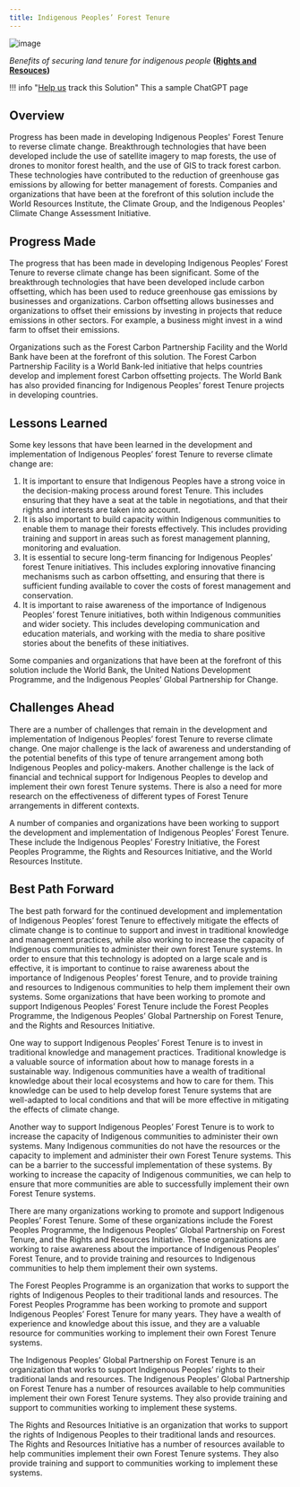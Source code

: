 ```yaml
---
title: Indigenous Peoples’ Forest Tenure
---
```

![image](/img/indigenous-peoples-forest-tenure.jpg)

*Benefits of securing land tenure for indigenous people* **([Rights and Resouces](https://rightsandresources.org/learnmore/))**

!!! info "[Help us](../../contribute) track this Solution"
    This a sample ChatGPT page

## Overview

Progress has been made in developing Indigenous Peoples' Forest Tenure to reverse climate change. Breakthrough technologies that have been developed include the use of satellite imagery to map forests, the use of drones to monitor forest health, and the use of GIS to track forest carbon. These technologies have contributed to the reduction of greenhouse gas emissions by allowing for better management of forests. Companies and organizations that have been at the forefront of this solution include the World Resources Institute, the Climate Group, and the Indigenous Peoples' Climate Change Assessment Initiative.

## Progress Made

The progress that has been made in developing Indigenous Peoples’ Forest Tenure to reverse climate change has been significant. Some of the breakthrough technologies that have been developed include carbon offsetting, which has been used to reduce greenhouse gas emissions by businesses and organizations. Carbon offsetting allows businesses and organizations to offset their emissions by investing in projects that reduce emissions in other sectors. For example, a business might invest in a wind farm to offset their emissions.

Organizations such as the Forest Carbon Partnership Facility and the World Bank have been at the forefront of this solution. The Forest Carbon Partnership Facility is a World Bank-led initiative that helps countries develop and implement forest Carbon offsetting projects. The World Bank has also provided financing for Indigenous Peoples’ forest Tenure projects in developing countries.

## Lessons Learned

Some key lessons that have been learned in the development and implementation of Indigenous Peoples’ forest Tenure to reverse climate change are:

1. It is important to ensure that Indigenous Peoples have a strong voice in the decision-making process around forest Tenure. This includes ensuring that they have a seat at the table in negotiations, and that their rights and interests are taken into account.
2. It is also important to build capacity within Indigenous communities to enable them to manage their forests effectively. This includes providing training and support in areas such as forest management planning, monitoring and evaluation.
3. It is essential to secure long-term financing for Indigenous Peoples’ forest Tenure initiatives. This includes exploring innovative financing mechanisms such as carbon offsetting, and ensuring that there is sufficient funding available to cover the costs of forest management and conservation.
4. It is important to raise awareness of the importance of Indigenous Peoples’ forest Tenure initiatives, both within Indigenous communities and wider society. This includes developing communication and education materials, and working with the media to share positive stories about the benefits of these initiatives.

Some companies and organizations that have been at the forefront of this solution include the World Bank, the United Nations Development Programme, and the Indigenous Peoples’ Global Partnership for Change.

## Challenges Ahead

There are a number of challenges that remain in the development and implementation of Indigenous Peoples’ forest Tenure to reverse climate change. One major challenge is the lack of awareness and understanding of the potential benefits of this type of tenure arrangement among both Indigenous Peoples and policy-makers. Another challenge is the lack of financial and technical support for Indigenous Peoples to develop and implement their own forest Tenure systems. There is also a need for more research on the effectiveness of different types of Forest Tenure arrangements in different contexts.

A number of companies and organizations have been working to support the development and implementation of Indigenous Peoples’ Forest Tenure. These include the Indigenous Peoples’ Forestry Initiative, the Forest Peoples Programme, the Rights and Resources Initiative, and the World Resources Institute.

## Best Path Forward

The best path forward for the continued development and implementation of Indigenous Peoples’ forest Tenure to effectively mitigate the effects of climate change is to continue to support and invest in traditional knowledge and management practices, while also working to increase the capacity of Indigenous communities to administer their own forest Tenure systems. In order to ensure that this technology is adopted on a large scale and is effective, it is important to continue to raise awareness about the importance of Indigenous Peoples’ forest Tenure, and to provide training and resources to Indigenous communities to help them implement their own systems. Some organizations that have been working to promote and support Indigenous Peoples’ Forest Tenure include the Forest Peoples Programme, the Indigenous Peoples’ Global Partnership on Forest Tenure, and the Rights and Resources Initiative.

One way to support Indigenous Peoples’ Forest Tenure is to invest in traditional knowledge and management practices. Traditional knowledge is a valuable source of information about how to manage forests in a sustainable way. Indigenous communities have a wealth of traditional knowledge about their local ecosystems and how to care for them. This knowledge can be used to help develop forest Tenure systems that are well-adapted to local conditions and that will be more effective in mitigating the effects of climate change.

Another way to support Indigenous Peoples’ Forest Tenure is to work to increase the capacity of Indigenous communities to administer their own systems. Many Indigenous communities do not have the resources or the capacity to implement and administer their own Forest Tenure systems. This can be a barrier to the successful implementation of these systems. By working to increase the capacity of Indigenous communities, we can help to ensure that more communities are able to successfully implement their own Forest Tenure systems.

There are many organizations working to promote and support Indigenous Peoples’ Forest Tenure. Some of these organizations include the Forest Peoples Programme, the Indigenous Peoples’ Global Partnership on Forest Tenure, and the Rights and Resources Initiative. These organizations are working to raise awareness about the importance of Indigenous Peoples’ Forest Tenure, and to provide training and resources to Indigenous communities to help them implement their own systems.

The Forest Peoples Programme is an organization that works to support the rights of Indigenous Peoples to their traditional lands and resources. The Forest Peoples Programme has been working to promote and support Indigenous Peoples’ Forest Tenure for many years. They have a wealth of experience and knowledge about this issue, and they are a valuable resource for communities working to implement their own Forest Tenure systems.

The Indigenous Peoples’ Global Partnership on Forest Tenure is an organization that works to support Indigenous Peoples’ rights to their traditional lands and resources. The Indigenous Peoples’ Global Partnership on Forest Tenure has a number of resources available to help communities implement their own Forest Tenure systems. They also provide training and support to communities working to implement these systems.

The Rights and Resources Initiative is an organization that works to support the rights of Indigenous Peoples to their traditional lands and resources. The Rights and Resources Initiative has a number of resources available to help communities implement their own Forest Tenure systems. They also provide training and support to communities working to implement these systems.